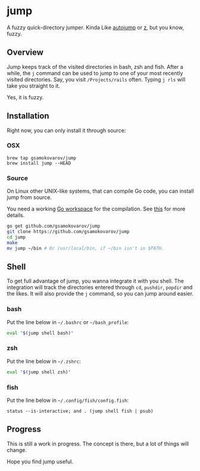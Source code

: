 # jump

A fuzzy quick-directory jumper. Kinda Like [autojump] or [z], but you know, fuzzy.

## Overview

Jump keeps track of the visited directories in bash, zsh and fish. After a
while, the `j` command can be used to jump to one of your most recently visited
directories. Say, you visit `/Projects/rails` often. Typing `j rls` will take
you straight to it.

Yes, it is fuzzy.

## Installation

Right now, you can only install it through source:

### OSX

```shell
brew tap gsamokovarov/jump
brew install jump --HEAD
```

### Source

On Linux other UNIX-like systems, that can compile Go code, you can install
jump from source.

You need a working [Go workspace] for the compilation. See [this][Go workspace]
for more details.

```bash
go get github.com/gsamokovarov/jump
git clone https://github.com/gsamokovarov/jump
cd jump
make
mv jump ~/bin # Or /usr/local/bin, if ~/bin isn't in $PATH.
```

## Shell

To get full advantage of jump, you wanna integrate it with you shell. The
integration will track the directories entered through `cd`, `pushdir`,
`popdir` and the likes. It will also provide the `j` command, so you can jump
around easier.

### bash

Put the line below in `~/.bashrc` or `~/bash_profile`:

```bash
eval "$(jump shell bash)"
```

### zsh

Put the line below in `~/.zshrc`:

```zsh
eval "$(jump shell zsh)"
```

### fish

Put the line below in `~/.config/fish/config.fish`:

```fish
status --is-interactive; and . (jump shell fish | psub)
```

## Progress

This is still a work in progress. The concept is there, but a lot of things
will change.

Hope you find jump useful.

[autojump]: https://github.com/wting/autojump
[z]: https://github.com/rupa/z
[Go workspace]: https://golang.org/doc/code.html#Workspaces
